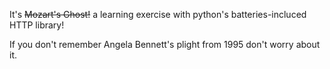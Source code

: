 It's ~~Mozart's Ghost!~~ a learning exercise with python's batteries-incluced HTTP library!  

If you don't remember Angela Bennett's plight from 1995 don't worry about it.
